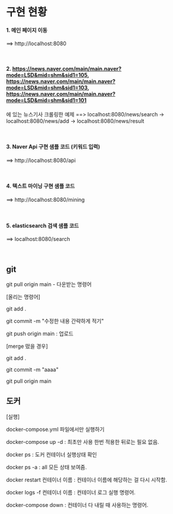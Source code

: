 # 구현 현황
#### 1. 메인 페이지 이동
==> http://localhost:8080 


<br>

#### 2. https://news.naver.com/main/main.naver?mode=LSD&mid=shm&sid1=105, https://news.naver.com/main/main.naver?mode=LSD&mid=shm&sid1=103, https://news.naver.com/main/main.naver?mode=LSD&mid=shm&sid1=101
에 있는 뉴스기사 크롤링한 예제
==> localhost:8080/news/search -> localhost:8080/news/add -> localhost:8080/news/result  

<br>

#### 3. Naver Api 구현 샘플 코드 (키워드 입력)
==> http://localhost:8080/api


<br>

#### 4. 텍스트 마이닝 구현 샘플 코드 
==> http://localhost:8080/mining


<br>

#### 5. elasticsearch 검색 샘플 코드
==> localhost:8080/search




<br>


## git

git pull origin main - 다운받는 명령어

[올리는 명령어]

git add .

git commit -m "수정한 내용 간략하게 적기"

git push origin main : 업로드

[merge 떴을 경우]

git add .

git commit -m "aaaa"

git pull origin main

## 도커

[실행]

docker-compose.yml 파일에서만 실행하기

docker-compose up -d : 최초만 사용 한번 적용한 뒤로는 필요 없음.

docker ps : 도커 컨테이너 실행상태 확인

docker ps -a : all 모든 상태 보여줌.

docker restart 컨테이너 이름 : 컨테이너 이름에 해당하는 걸 다시 시작함.

docker logs -f 컨테이너 이름 : 컨테이너 로그 실행 명령어.

docker-compose down : 컨테이너 다 내릴 때 사용하는 명령어.
